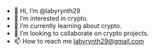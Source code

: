 - 👋 Hi, I’m @labyrynth29
- 👀 I’m interested in crypto.
- 🌱 I’m currently learning about crypto.
- 💞️ I’m looking to collaborate on crypto projects.
- 📫 How to reach me labyrynth29@gmail.com

<!---
labyrynth29/labyrynth29 is a ✨ special ✨ repository because its `README.md` (this file) appears on your GitHub profile.
You can click the Preview link to take a look at your changes.
--->
